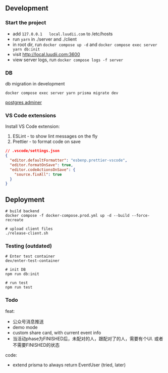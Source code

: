 ## Development

### Start the project

- add `127.0.0.1   local.luudii.com` to /etc/hosts
- run `yarn` in ./server and ./client
- in root dir, run `docker compose up -d` and `docker compose exec server yarn db:init`
- visit http://local.luudii.com:3600
- view server logs, run `docker compose logs -f server`

### DB

db migration in development
```
docker compose exec server yarn prisma migrate dev
```

[postgres adminer](http://localhost:8081/?pgsql=db&username=postgres&db=matching_app&ns=public)


### VS Code extensions

Install VS Code extension:

1. ESLint - to show lint messages on the fly
2. Prettier - to format code on save

```json
// .vscode/settings.json
{
  "editor.defaultFormatter": "esbenp.prettier-vscode",
  "editor.formatOnSave": true,
  "editor.codeActionsOnSave": {
    "source.fixAll": true
  }
}
```

## Deployment

```
# build backend
docker compose -f docker-compose.prod.yml up -d --build --force-recreate

# upload client files
./release-client.sh
```

### Testing (outdated)

```
# Enter test container
dev/enter-test-container

# init DB
npm run db:init

# run test
npm run test
```

### Todo

feat:
- 公众号消息推送
- demo mode
- custom share card, with current event info
- 当活动phase为FINISHED后，未配对的人，跟配对了的人，需要有个UI. 或者不需要FINISHED的状态

code:
- extend prisma to always return EventUser (tried, later)
